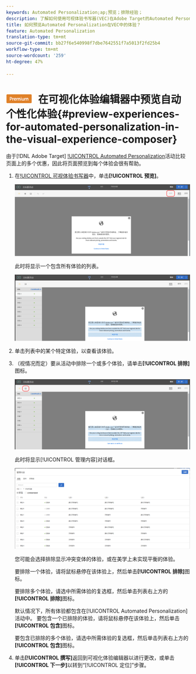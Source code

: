 ```yaml
---
keywords: Automated Personalization;ap;预览；排除经验；
description: 了解如何使用可视体验书写器(VEC)在Adobe Target的Automated Personalization(AP)活动中预览每个体验。
title: 如何预览Automated Personalization在VEC中的体验？
feature: Automated Personalization
translation-type: tm+mt
source-git-commit: bb27f6e540998f7dbe7642551f7a5013f2fd25b4
workflow-type: tm+mt
source-wordcount: '259'
ht-degree: 47%

---
```



# ![PREMIUM](/help/assets/premium.png) 在可视化体验编辑器中预览自动个性化体验{#preview-experiences-for-automated-personalization-in-the-visual-experience-composer}

由于[!DNL Adobe Target] [!UICONTROL Automated Personalization](AP)活动比较页面上的多个优惠，因此将页面预览到每个体验会很有帮助。

1. 在[!UICONTROL 可视体验书写器](VEC)中，单击&#x200B;**[!UICONTROL 预览]**。

   ![“预览”图标](/help/c-activities/t-automated-personalization/assets/preview.png)

   此时将显示一个包含所有体验的列表。

   ![预览体验](/help/c-activities/t-automated-personalization/assets/ap_preview-new.png)

1. 单击列表中的某个特定体验，以查看该体验。

1. （视情况而定）要从活动中排除一个或多个体验，请单击&#x200B;**[!UICONTROL 排除]**&#x200B;图标。

   ![“排除”图标](/help/c-activities/t-automated-personalization/assets/ap_exclude-new.png)

   此时将显示[!UICONTROL 管理内容]对话框。

   ![“管理内容”对话框](/help/c-activities/t-automated-personalization/assets/preview-exclude.png)

   您可能会选择排除显示冲突变体的体验，或在美学上未实现平衡的体验。

   要排除一个体验，请将鼠标悬停在该体验上，然后单击&#x200B;**[!UICONTROL 排除]**&#x200B;图标。

   要排除多个体验，请选中所需体验的复选框，然后单击列表右上方的&#x200B;**[!UICONTROL 排除]**&#x200B;图标。

   默认情况下，所有体验都包含在[!UICONTROL Automated Personalization]活动中。 要包含一个已排除的体验，请将鼠标悬停在该体验上，然后单击&#x200B;**[!UICONTROL 包含]**&#x200B;图标。

   要包含已排除的多个体验，请选中所需体验的复选框，然后单击列表右上方的&#x200B;**[!UICONTROL 包含]**&#x200B;图标。

1. 单击&#x200B;**[!UICONTROL 撰写]**&#x200B;返回到可视化体验编辑器以进行更改，或单击&#x200B;**[!UICONTROL 下一步]**&#x200B;以转到“[!UICONTROL 定位]”步骤。
